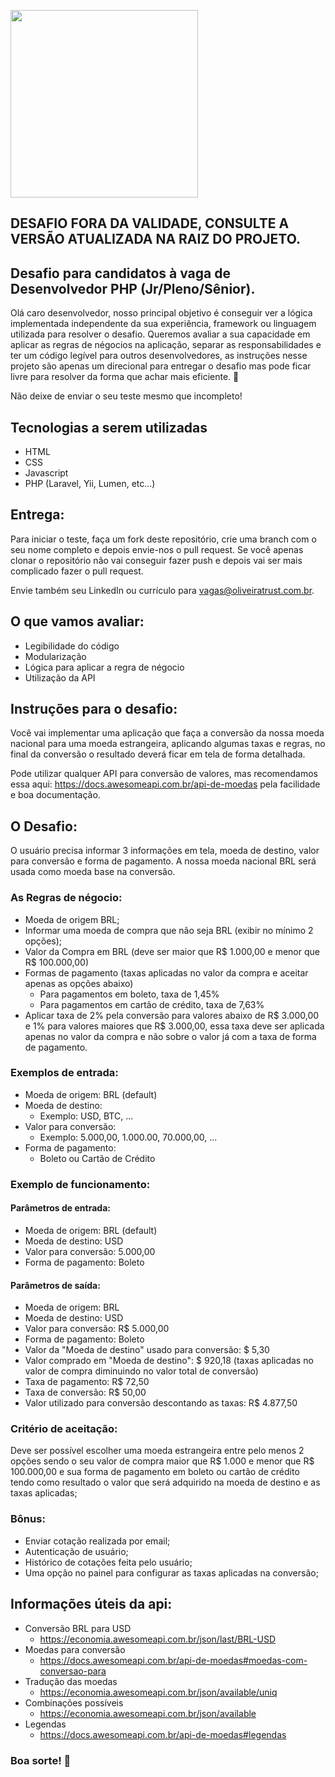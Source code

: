<p>
    <img src="https://encrypted-tbn0.gstatic.com/images?q=tbn%3AANd9GcQIAOtqQ5is5vwbcEn0ZahZfMxz1QIeAYtFfnLdkCXu1sqAGbnX" width="300">
 </p>
 
## DESAFIO FORA DA VALIDADE, CONSULTE A VERSÃO ATUALIZADA NA RAIZ DO PROJETO.
 
## Desafio para candidatos à vaga de Desenvolvedor PHP (Jr/Pleno/Sênior).
Olá caro desenvolvedor, nosso principal objetivo é conseguir ver a lógica implementada independente da sua experiência, framework ou linguagem utilizada para resolver o desafio. Queremos avaliar a sua capacidade em aplicar as regras de négocios na aplicação, separar as responsabilidades e ter um código legível para outros desenvolvedores, as instruções nesse projeto são apenas um direcional para entregar o desafio mas pode ficar livre para resolver da forma que achar mais eficiente. 🚀 

Não deixe de enviar o seu teste mesmo que incompleto!

## Tecnologias a serem utilizadas
* HTML
* CSS
* Javascript
* PHP (Laravel, Yii, Lumen, etc...)

## Entrega:
Para iniciar o teste, faça um fork deste repositório, crie uma branch com o seu nome completo e depois envie-nos o pull request. Se você apenas clonar o repositório não vai conseguir fazer push e depois vai ser mais complicado fazer o pull request.

Envie também seu LinkedIn ou currículo para vagas@oliveiratrust.com.br.

## O que vamos avaliar:
- Legibilidade do código
- Modularização
- Lógica para aplicar a regra de négocio
- Utilização da API

## Instruções para o desafio:
Você vai implementar uma aplicação que faça a conversão da nossa moeda nacional para uma moeda estrangeira, aplicando algumas taxas e regras, no final da conversão o resultado deverá ficar em tela de forma detalhada.

Pode utilizar qualquer API para conversão de valores, mas recomendamos essa aqui: https://docs.awesomeapi.com.br/api-de-moedas pela facilidade e boa documentação.

## O Desafio:
O usuário precisa informar 3 informações em tela, moeda de destino, valor para conversão e forma de pagamento. A nossa moeda nacional BRL será usada como moeda base na conversão.

### As Regras de négocio:
- Moeda de origem BRL;
- Informar uma moeda de compra que não seja BRL (exibir no mínimo 2 opções);
- Valor da Compra em BRL (deve ser maior que R$ 1.000,00 e menor que R$ 100.000,00)
- Formas de pagamento (taxas aplicadas no valor da compra e aceitar apenas as opções abaixo)
  - Para pagamentos em boleto, taxa de 1,45%
  - Para pagamentos em cartão de crédito, taxa de 7,63%
- Aplicar taxa de 2% pela conversão para valores abaixo de R$ 3.000,00 e 1% para valores maiores que R$ 3.000,00, 
essa taxa deve ser aplicada apenas no valor da compra e não sobre o valor já com a taxa de forma de pagamento.

### Exemplos de entrada:
- Moeda de origem: BRL (default)
- Moeda de destino:
  - Exemplo: USD, BTC, ...
- Valor para conversão:
  - Exemplo: 5.000,00, 1.000.00, 70.000,00, ...
- Forma de pagamento:
  - Boleto ou Cartão de Crédito

### Exemplo de funcionamento:

#### Parâmetros de entrada:
- Moeda de origem: BRL (default)
- Moeda de destino: USD
- Valor para conversão: 5.000,00
- Forma de pagamento: Boleto

#### Parâmetros de saída:
- Moeda de origem: BRL
- Moeda de destino: USD
- Valor para conversão: R$ 5.000,00
- Forma de pagamento: Boleto
- Valor da "Moeda de destino" usado para conversão: $ 5,30
- Valor comprado em "Moeda de destino": $ 920,18 (taxas aplicadas no valor de compra diminuindo no valor total de conversão)
- Taxa de pagamento: R$ 72,50
- Taxa de conversão: R$ 50,00
- Valor utilizado para conversão descontando as taxas: R$ 4.877,50

### Critério de aceitação:
Deve ser possível escolher uma moeda estrangeira entre pelo menos 2 opções sendo o seu valor de compra maior que R$ 1.000 e menor que R$ 100.000,00
e sua forma de pagamento em boleto ou cartão de crédito tendo como resultado o valor que será adquirido na moeda de destino e as taxas aplicadas;

### Bônus:
* Enviar cotação realizada por email;
* Autenticação de usuário;
* Histórico de cotações feita pelo usuário;
* Uma opção no painel para configurar as taxas aplicadas na conversão;

## Informações úteis da api:
- Conversão BRL para USD
    - https://economia.awesomeapi.com.br/json/last/BRL-USD
- Moedas para conversão
    - https://docs.awesomeapi.com.br/api-de-moedas#moedas-com-conversao-para
- Tradução das moedas
    - https://economia.awesomeapi.com.br/json/available/uniq
- Combinações possíveis
    - https://economia.awesomeapi.com.br/json/available
- Legendas
    - https://docs.awesomeapi.com.br/api-de-moedas#legendas

### Boa sorte! 🚀
